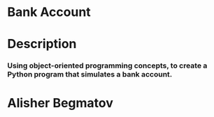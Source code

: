 # Bank Account

# Description

### Using object-oriented programming concepts, to create a Python program that simulates a bank account.

# Alisher Begmatov
